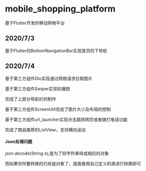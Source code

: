 # mobile_shopping_platform

基于Flutter开发的移动购物平台

## 2020/7/3
基于Flutter的BottomNavigationBar实现首页的下导航

## 2020/7/4

基于第三方组件Dio实现通过网络请求拉取图片

基于第三方组件Swiper实现轮播图

完成了上部分导航栏的制作

基于第三方组件ScreenUtil完成了图片大小及布局的控制

基于第三方组件url_launcher实现点击跳转网页或者拨打电话功能

完成了商品推荐的ListView，支持横向滚动

#### Json处理问题

json.decode(String s);是为了将字符串转成相应的对象

而如果你所要转换的已经是对象了，就直接用自己定义的类进行转换即可



